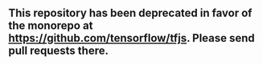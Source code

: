 ## This repository has been deprecated in favor of the monorepo at https://github.com/tensorflow/tfjs. Please send pull requests there.